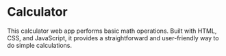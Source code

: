 # Calculator
This calculator web app performs basic math operations. Built with HTML, CSS, and JavaScript, it provides a straightforward and user-friendly way to do simple calculations.
